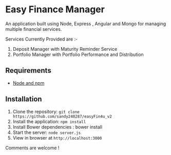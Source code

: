 # Easy Finance Manager

An application built using Node, Express , Angular and Mongo for managing multiple financial services.

Services Currently Provided are :-

  1. Deposit Manager with Maturity Reminder Service
  2. Portfolio Manager with Portfolio Performance and Distribution

## Requirements

- [Node and npm](http://nodejs.org)

## Installation

1. Clone the repository: `git clone https://github.com/sandy240287/easyFin4u_v2`
2. Install the application: `npm install`
3. Install Bower dependencies : bower install
4. Start the server: `node server.js`
5. View in browser at `http://localhost:3000`

Comments are welcome !
